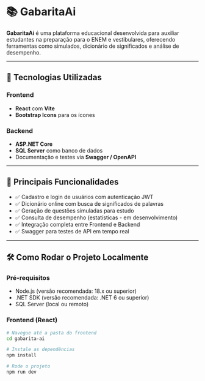 # 📚 GabaritaAi

**GabaritaAi** é uma plataforma educacional desenvolvida para auxiliar estudantes na preparação para o ENEM e vestibulares, oferecendo ferramentas como simulados, dicionário de significados e análise de desempenho.

---

## 🚀 Tecnologias Utilizadas

### Frontend
- **React** com **Vite**
- **Bootstrap Icons** para os ícones

### Backend
- **ASP.NET Core**
- **SQL Server** como banco de dados
- Documentação e testes via **Swagger / OpenAPI**

---

## 🎯 Principais Funcionalidades

- ✅ Cadastro e login de usuários com autenticação JWT
- ✅ Dicionário online com busca de significados de palavras
- ✅ Geração de questões simuladas para estudo
- ✅ Consulta de desempenho (estatísticas - em desenvolvimento)
- ✅ Integração completa entre Frontend e Backend
- ✅ Swagger para testes de API em tempo real

---

## 🛠️ Como Rodar o Projeto Localmente

### Pré-requisitos

- Node.js (versão recomendada: 18.x ou superior)
- .NET SDK (versão recomendada: .NET 6 ou superior)
- SQL Server (local ou remoto)

### Frontend (React)

```bash
# Navegue até a pasta do frontend
cd gabarita-ai

# Instale as dependências
npm install

# Rode o projeto
npm run dev


